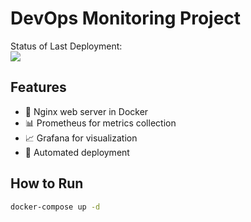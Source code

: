# DevOps Monitoring Project
Status of Last Deployment:<br>
<img src="https://github.com/dmplastun/devops-monitoring/workflows/Deploy_Devops_Monitoring/badge.svg?branch=main"><br>


## Features
- 🐳 Nginx web server in Docker
- 📊 Prometheus for metrics collection
- 📈 Grafana for visualization
- 🔄 Automated deployment

## How to Run
```bash
docker-compose up -d
